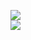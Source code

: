 [![](https://img.shields.io/badge/Made%20With-Github%20Spray-lightgrey.svg?style=for-the-badge&logo=github)](https://github.com/Annihil/github-spray#6027)  
[![](https://i.imgur.com/2DrTn0Z.gif)](https://github.com/Annihil/github-spray)